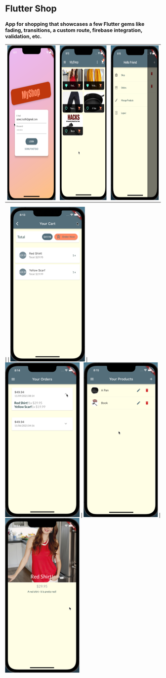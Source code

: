 # Flutter Shop 


### App for shopping that showcases a few Flutter gems like fading, transitions, a custom route, firebase integration, validation, etc.

|         |         |  |
| ------------- |:-------------:| -----:|
|<img src="./screenshots/login-screen.png" height="500"> | <img src="./screenshots/main-screen.png" height="500"> | <img src="./screenshots/app-drawer-screen.png" height="500">
|
| <img src="./screenshots/cart-screen.png" height="500">     | <img src="./screenshots/orders-screen.png" height="500">        |   <img src="./screenshots/products-screen.png" height="500">
|<img src="./screenshots/product-detail-screen.png" height="500">


